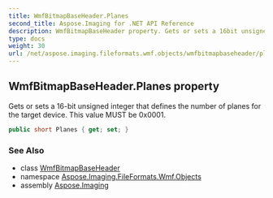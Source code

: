 ```yaml
---
title: WmfBitmapBaseHeader.Planes
second_title: Aspose.Imaging for .NET API Reference
description: WmfBitmapBaseHeader property. Gets or sets a 16bit unsigned integer that defines the number of planes for the target device. This value MUST be 0x0001
type: docs
weight: 30
url: /net/aspose.imaging.fileformats.wmf.objects/wmfbitmapbaseheader/planes/
---
```

## WmfBitmapBaseHeader.Planes property

Gets or sets a 16-bit unsigned integer that defines the number of planes for the target device. This value MUST be 0x0001.

```csharp
public short Planes { get; set; }
```

### See Also

* class [WmfBitmapBaseHeader](../)
* namespace [Aspose.Imaging.FileFormats.Wmf.Objects](../../wmfbitmapbaseheader/)
* assembly [Aspose.Imaging](../../../)


